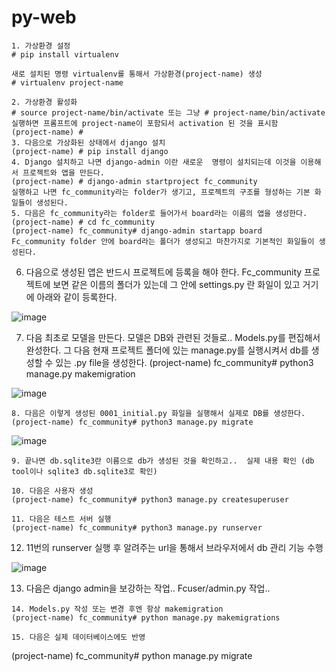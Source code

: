 # py-web
	1. 가상환경 설정
	# pip install virtualenv
	
	새로 설치된 명령 virtualenv를 통해서 가상환경(project-name) 생성
	# virtualenv project-name
	
	2. 가상환경 활성화
	# source project-name/bin/activate 또는 그냥 # project-name/bin/activate 
	실행하면 프롬프트에 project-name이 포함되서 activation 된 것을 표시함
	(project-name) # 
	3. 다음으로 가상화된 상태에서 django 설치
	(project-name) # pip install django
	4. Django 설치하고 나면 django-admin 이란 새로운  명령이 설치되는데 이것을 이용해서 프로젝트와 앱을 만든다.
	(project-name) # django-admin startproject fc_community
	실행하고 나면 fc_community라는 folder가 생기고, 프로젝트의 구조를 형성하는 기본 화일들이 생성된다.
	5. 다음은 fc_community라는 folder로 들어가서 board라는 이름의 앱을 생성한다.
	(project-name) # cd fc_community
	(project-name) fc_community# django-admin startapp board
	Fc_community folder 안에 board라는 폴더가 생성되고 마찬가지로 기본적인 화일들이 생성된다.
  6. 다음으로 생성된 앱은 반드시 프로젝트에 등록을 해야 한다. Fc_community 프로젝트에 보면 같은 이름의 폴더가 있는데 그 안에 settings.py 란 화일이 있고 거기에 아래와 같이 등록한다.
  
![image](https://user-images.githubusercontent.com/29830424/164982446-ec3dd436-30e5-4743-8efa-48b2067a53e1.png)

  7. 다음 최초로 모델을 만든다. 모델은 DB와 관련된 것들로.. Models.py를 편집해서 완성한다. 그 다음 현재 프로젝트 폴더에 있는 manage.py를 실행시켜서 db를 생성할 수 있는 .py file을 생성한다. 
	(project-name) fc_community# python3 manage.py makemigration
  
  ![image](https://user-images.githubusercontent.com/29830424/164982581-61d8a7e7-e0db-4b25-bc20-db2e8386f076.png)

	8. 다음은 이렇게 생성된 0001_initial.py 화일을 실행해서 실제로 DB를 생성한다.
	(project-name) fc_community# python3 manage.py migrate
	
  ![image](https://user-images.githubusercontent.com/29830424/164982602-138f4210-4bc5-48e2-8055-cb9e450f785c.png)

	9. 끝나면 db.sqlite3란 이름으로 db가 생성된 것을 확인하고..  실제 내용 확인 (db tool이나 sqlite3 db.sqlite3로 확인)
  
	10. 다음은 사용자 생성
	(project-name) fc_community# python3 manage.py createsuperuser 
  
	11. 다음은 테스트 서버 실행
	(project-name) fc_community# python3 manage.py runserver
  
  12. 11번의 runserver 실행 후 알려주는 url을 통해서  브라우저에서 db 관리 기능 수행

  ![image](https://user-images.githubusercontent.com/29830424/164982883-ec8e623d-201f-44fa-bbff-be985a6ef3a0.png)

  13. 다음은  django admin을 보강하는 작업..  Fcuser/admin.py 작업..

	14. Models.py 작성 또는 변경 후엔 항상 makemigration
	(project-name) fc_community# python manage.py makemigrations
  
	15. 다음은 실제 데이터베이스에도 반영
  (project-name) fc_community# python manage.py migrate



